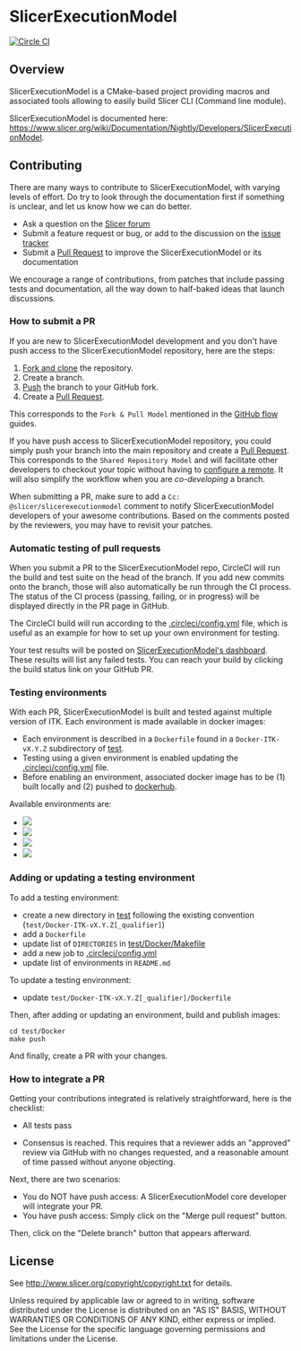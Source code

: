 SlicerExecutionModel
====================

[![Circle CI](https://circleci.com/gh/Slicer/SlicerExecutionModel.svg?style=svg)](https://circleci.com/gh/Slicer/SlicerExecutionModel)

Overview
--------

SlicerExecutionModel is a CMake-based project providing macros and associated tools
allowing to easily build Slicer CLI (Command line module).

SlicerExecutionModel is documented here: https://www.slicer.org/wiki/Documentation/Nightly/Developers/SlicerExecutionModel.

Contributing
------------

There are many ways to contribute to SlicerExecutionModel, with varying levels of effort. Do try to
look through the documentation first if something is unclear, and let us know how we can
do better.

- Ask a question on the [Slicer forum][forum]
- Submit a feature request or bug, or add to the discussion on the [issue tracker][is]
- Submit a [Pull Request][pr] to improve the SlicerExecutionModel or its documentation

We encourage a range of contributions, from patches that include passing tests and
documentation, all the way down to half-baked ideas that launch discussions.


### How to submit a PR

If you are new to SlicerExecutionModel development and you don't have push access to the
SlicerExecutionModel repository, here are the steps:

1. [Fork and clone](https://help.github.com/articles/fork-a-repo/) the repository.
2. Create a branch.
3. [Push](https://help.github.com/articles/pushing-to-a-remote/) the branch to your GitHub fork.
4. Create a [Pull Request][pr].

This corresponds to the ``Fork & Pull Model`` mentioned in the
[GitHub flow](https://guides.github.com/introduction/flow/index.html) guides.

If you have push access to SlicerExecutionModel repository, you could simply push your branch
into the main repository and create a [Pull Request][pr]. This
corresponds to the ``Shared Repository Model`` and will facilitate other developers to checkout your
topic without having to [configure a remote](https://help.github.com/articles/configuring-a-remote-for-a-fork/).
It will also simplify the workflow when you are *co-developing* a branch.

When submitting a PR, make sure to add a ``Cc: @slicer/slicerexecutionmodel`` comment to notify SlicerExecutionModel
developers of your awesome contributions. Based on the
comments posted by the reviewers, you may have to revisit your patches.


### Automatic testing of pull requests

When you submit a PR to the SlicerExecutionModel repo, CircleCI will run the build and test suite on the
head of the branch. If you add new commits onto the branch, those will also automatically
be run through the CI process. The status of the CI process (passing, failing, or in progress) will
be displayed directly in the PR page in GitHub.

The CircleCI build will run according to the [.circleci/config.yml](.circleci/config.yml) file,
which is useful as an example for how to set up your own environment for testing.

Your test results will be posted on [SlicerExecutionModel's dashboard](http://slicer.cdash.org/index.php?project=SlicerExecutionModel).
These results will list any failed tests. You can reach your
build by clicking the build status link on your GitHub PR.


### Testing environments

With each PR, SlicerExecutionModel is built and tested against multiple version of ITK. Each
environment is made available in docker images:

* Each environment is described in a ``Dockerfile`` found in a ``Docker-ITK-vX.Y.Z`` subdirectory of [test](./test).
* Testing using a given environment is enabled updating the [.circleci/config.yml](.circleci/config.yml) file.
* Before enabling an environment, associated docker image has to be (1) built locally and (2) pushed to [dockerhub](https://hub.docker.com/r/slicer/slicerexecutionmodel/tags/).

Available environments are:

* [![](https://images.microbadger.com/badges/version/slicer/slicerexecutionmodel:itk-v4.8.0_use_system_libraries-off.svg)](https://microbadger.com/images/slicer/slicerexecutionmodel:itk-v4.8.0_use_system_libraries-off)
* [![](https://images.microbadger.com/badges/version/slicer/slicerexecutionmodel:itk-v4.10.1_use_system_libraries-off.svg)](https://microbadger.com/images/slicer/slicerexecutionmodel:itk-v4.10.1_use_system_libraries-off)
* [![](https://images.microbadger.com/badges/version/slicer/slicerexecutionmodel:itk-v4.13.0_use_system_libraries-off.svg)](https://microbadger.com/images/slicer/slicerexecutionmodel:itk-v4.13.0_use_system_libraries-off)
* [![](https://images.microbadger.com/badges/version/slicer/slicerexecutionmodel:itk-master_use_system_libraries-off.svg)](https://microbadger.com/images/slicer/slicerexecutionmodel:itk-master_use_system_libraries-off)


### Adding or updating a testing environment

To add a testing environment:
* create a new directory in [test](test) following the existing convention (``test/Docker-ITK-vX.Y.Z[_qualifier]``)
* add a ``Dockerfile``
* update list of ``DIRECTORIES`` in [test/Docker/Makefile](test/Docker/Makefile)
* add a new job to [.circleci/config.yml](.circleci/config.yml)
* update list of environments in ``README.md``

To update a testing environment:
* update ``test/Docker-ITK-vX.Y.Z[_qualifier]/Dockerfile``

Then, after adding or updating an environment, build and publish images:

    cd test/Docker
    make push

And finally, create a PR with your changes.

### How to integrate a PR

Getting your contributions integrated is relatively straightforward, here is the checklist:

- All tests pass

- Consensus is reached. This requires that a reviewer adds an "approved" review via GitHub with no
  changes requested, and a reasonable amount of time passed without anyone objecting.

Next, there are two scenarios:

- You do NOT have push access: A SlicerExecutionModel core developer will integrate your PR.
- You have push access: Simply click on the "Merge pull request" button.

Then, click on the "Delete branch" button that appears afterward.

License
-------

See http://www.slicer.org/copyright/copyright.txt for details.

Unless required by applicable law or agreed to in writing, software
distributed under the License is distributed on an "AS IS" BASIS,
WITHOUT WARRANTIES OR CONDITIONS OF ANY KIND, either express or implied.
See the License for the specific language governing permissions and
limitations under the License.


[fk]: http://help.github.com/forking/
[is]: http://github.com/Slicer/SlicerExecutionModel/issues
[pr]: http://github.com/Slicer/SlicerExecutionModel/pulls
[forum]: https://discourse.slicer.org/

